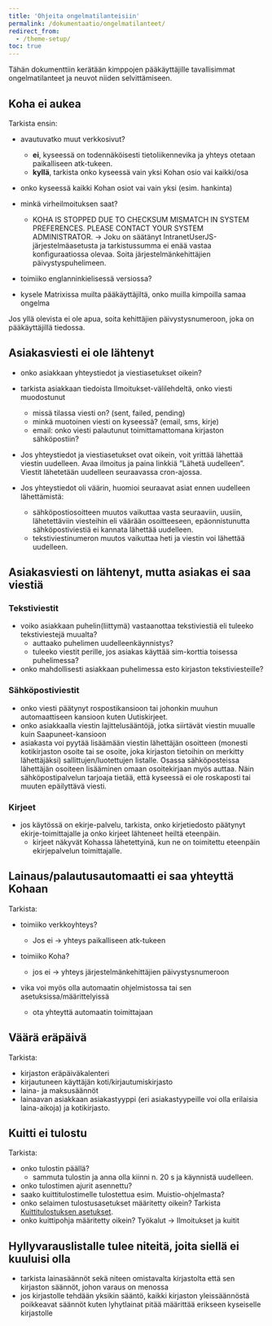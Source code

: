 ```yaml
---
title: 'Ohjeita ongelmatilanteisiin'
permalink: /dokumentaatio/ongelmatilanteet/
redirect_from:
  - /theme-setup/
toc: true
---
```


Tähän dokumenttiin kerätään kimppojen pääkäyttäjille tavallisimmat ongelmatilanteet ja neuvot niiden selvittämiseen.

## Koha ei aukea

Tarkista ensin:
* avautuvatko muut verkkosivut? 
  * **ei**, kyseessä on todennäköisesti tietoliikennevika ja yhteys otetaan paikalliseen atk-tukeen.
  * **kyllä**, tarkista onko kyseessä vain yksi Kohan osio vai kaikki/osa

* onko kyseessä kaikki Kohan osiot vai vain yksi (esim. hankinta)

* minkä virheilmoituksen saat?
  * KOHA IS STOPPED DUE TO CHECKSUM MISMATCH IN SYSTEM PREFERENCES. PLEASE CONTACT YOUR SYSTEM ADMINISTRATOR. -> Joku on säätänyt IntranetUserJS-järjestelmäasetusta ja tarkistussumma ei enää vastaa konfiguraatiossa olevaa. Soita järjestelmänkehittäjien päivystyspuhelimeen.

* toimiiko englanninkielisessä versiossa?

* kysele Matrixissa muilta pääkäyttäjiltä, onko muilla kimpoilla samaa ongelma

Jos yllä olevista ei ole apua, soita kehittäjien päivystysnumeroon, joka on pääkäyttäjillä tiedossa.

## Asiakasviesti ei ole lähtenyt

* onko asiakkaan yhteystiedot ja viestiasetukset oikein?

* tarkista asiakkaan tiedoista Ilmoitukset-välilehdeltä, onko viesti muodostunut
  * missä tilassa viesti on? (sent, failed, pending)
  * minkä muotoinen viesti on kyseessä? (email, sms, kirje)
  * email: onko viesti palautunut toimittamattomana kirjaston sähköpostiin?

* Jos yhteystiedot ja viestiasetukset ovat oikein, voit yrittää lähettää viestin uudelleen. Avaa ilmoitus ja paina linkkiä ”Lähetä uudelleen”. Viestit lähetetään uudelleen seuraavassa cron-ajossa.
* Jos yhteystiedot oli väärin, huomioi seuraavat asiat ennen uudelleen lähettämistä:
  * sähköpostiosoitteen muutos vaikuttaa vasta seuraaviin, uusiin, lähetettäviin viesteihin eli väärään osoitteeseen, epäonnistunutta sähköpostiviestiä ei kannata lähettää uudelleen. 
  * tekstiviestinumeron muutos vaikuttaa heti ja viestin voi lähettää uudelleen.

## Asiakasviesti on lähtenyt, mutta asiakas ei saa viestiä

### Tekstiviestit

* voiko asiakkaan puhelin(liittymä) vastaanottaa tekstiviestiä eli tuleeko tekstiviestejä muualta?
  * auttaako puhelimen uudelleenkäynnistys?
  * tuleeko viestit perille, jos asiakas käyttää sim-korttia toisessa puhelimessa?
* onko mahdollisesti asiakkaan puhelimessa esto kirjaston tekstiviesteille?

### Sähköpostiviestit

* onko viesti päätynyt rospostikansioon tai johonkin muuhun automaattiseen kansioon kuten Uutiskirjeet.
* onko asiakkaalla viestin lajittelusääntöjä, jotka siirtävät viestin muualle kuin Saapuneet-kansioon
* asiakasta voi pyytää lisäämään viestin lähettäjän osoitteen (monesti kotikirjaston osoite tai se osoite, joka kirjaston tietoihin on merkitty lähettäjäksi) sallittujen/luotettujen listalle. Osassa sähköposteissa lähettäjän osoiteen lisääminen omaan osoitekirjaan myös auttaa. Näin sähköpostipalvelun tarjoaja tietää, että kyseessä ei ole roskaposti tai muuten epäilyttävä viesti.

### Kirjeet

* jos käytössä on ekirje-palvelu, tarkista, onko kirjetiedosto päätynyt ekirje-toimittajalle ja onko kirjeet lähteneet heiltä eteenpäin.
  * kirjeet näkyvät Kohassa lähetettyinä, kun ne on toimitettu eteenpäin ekirjepalvelun toimittajalle.

## Lainaus/palautusautomaatti ei saa yhteyttä Kohaan

Tarkista:
* toimiiko verkkoyhteys?
  * Jos ei -> yhteys paikalliseen atk-tukeen
* toimiiko Koha?
  * jos ei -> yhteys järjestelmänkehittäjien päivystysnumeroon

* vika voi myös olla automaatin ohjelmistossa tai sen asetuksissa/määrittelyissä
  * ota yhteyttä automaatin toimittajaan

## Väärä eräpäivä

Tarkista:
* kirjaston eräpäiväkalenteri
* kirjautuneen käyttäjän koti/kirjautumiskirjasto
* laina- ja maksusäännöt
* lainaavan asiakkaan asiakastyyppi (eri asiakastyypeille voi olla erilaisia laina-aikoja) ja kotikirjasto.

## Kuitti ei tulostu

Tarkista:
* onko tulostin päällä?
  * sammuta tulostin ja anna olla kiinni n. 20 s ja käynnistä uudelleen.
* onko tulostimen ajurit asennettu?
* saako kuittitulostimelle tulostettua esim. Muistio-ohjelmasta?
* onko selaimen tulostusasetukset määritetty oikein? Tarkista [Kuittitulostuksen asetukset](https://koha-suomi.fi/dokumentaatio/kuittitulostuksen-asetukset/).
* onko kuittipohja määritetty oikein? Työkalut -> Ilmoitukset ja kuitit

## Hyllyvarauslistalle tulee niteitä, joita siellä ei kuuluisi olla

* tarkista lainasäännöt sekä niteen omistavalta kirjastolta että sen kirjaston säännöt, johon varaus on menossa
* jos kirjastolle tehdään yksikin sääntö, kaikki kirjaston yleissäännöstä poikkeavat säännöt kuten lyhytlainat pitää määrittää erikseen kyseiselle kirjastolle
